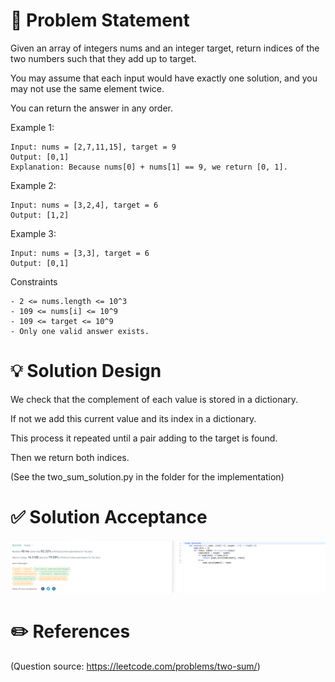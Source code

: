 # :thought_balloon: Problem Statement
Given an array of integers nums and an integer target, return indices of the two numbers such that they add up to target.

You may assume that each input would have exactly one solution, and you may not use the same element twice.

You can return the answer in any order.

Example 1:
```
Input: nums = [2,7,11,15], target = 9
Output: [0,1]
Explanation: Because nums[0] + nums[1] == 9, we return [0, 1].
```

Example 2:
```
Input: nums = [3,2,4], target = 6
Output: [1,2]
```

Example 3:
```
Input: nums = [3,3], target = 6
Output: [0,1]
```

Constraints
```
- 2 <= nums.length <= 10^3
- 109 <= nums[i] <= 10^9
- 109 <= target <= 10^9
- Only one valid answer exists.
```

# :bulb: Solution Design
We check that the complement of each value is stored in a dictionary.

If not we add this current value and its index in a dictionary.

This process it repeated until a pair adding to the target is found.

Then we return both indices.

(See the two_sum_solution.py in the folder for the implementation)

# :white_check_mark: Solution Acceptance

![image info](./two_sum_solution_acceptance.png)

# :pencil2: References

(Question source: https://leetcode.com/problems/two-sum/)